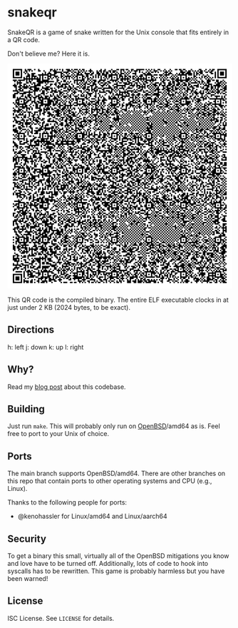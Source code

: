 snakeqr
=======
SnakeQR is a game of snake written for the Unix console that fits entirely in a QR code.

Don't believe me?
Here it is.

![SnakeQR as a QR code](snakeqr.png)

This QR code is the compiled binary.
The entire ELF executable clocks in at just under 2 KB (2024 bytes, to be exact).

Directions
---------
h: left
j: down
k: up
l: right

Why?
----
Read my
[blog post](https://briancallahan.net/blog/20200803.html)
about this codebase.

Building
--------
Just run `make`.
This will probably only run on
[OpenBSD](https://www.openbsd.org)/amd64
as is.
Feel free to port to your Unix of choice.

Ports
-----
The main branch supports OpenBSD/amd64. There are other branches on this repo that contain ports to other operating systems and CPU (e.g., Linux).

Thanks to the following people for ports:
* @kenohassler for Linux/amd64 and Linux/aarch64

Security
--------
To get a binary this small, virtually all of the OpenBSD mitigations you know and love have to be turned off.
Additionally, lots of code to hook into syscalls has to be rewritten.
This game is probably harmless but you have been warned!

License
-------
ISC License.
See `LICENSE` for details.
